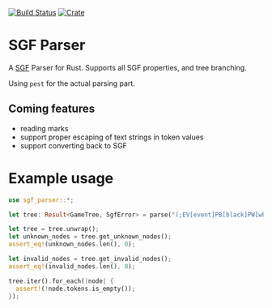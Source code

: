 [![Build Status](https://travis-ci.com/mipli/sgf-parser.svg?branch=master)](https://travis-ci.com/mipli/sgf-parser)
[![Crate](https://img.shields.io/crates/v/sgf-parser.svg)](https://crates.io/crates/sgf-parser)

# SGF Parser

A [SGF](https://www.red-bean.com/sgf/index.html) Parser for Rust. Supports all SGF properties, and tree branching.

Using `pest` for the actual parsing part.


## Coming features

- reading marks
- support proper escaping of text strings in token values
- support converting back to SGF

# Example usage
```rust
use sgf_parser::*;

let tree: Result<GameTree, SgfError> = parse("(;EV[event]PB[black]PW[white]C[comment];B[aa])");

let tree = tree.unwrap();
let unknown_nodes = tree.get_unknown_nodes();
assert_eq!(unknown_nodes.len(), 0);

let invalid_nodes = tree.get_invalid_nodes();
assert_eq!(invalid_nodes.len(), 0);

tree.iter().for_each(|node| {
  assert!(!node.tokens.is_empty());
});
```

